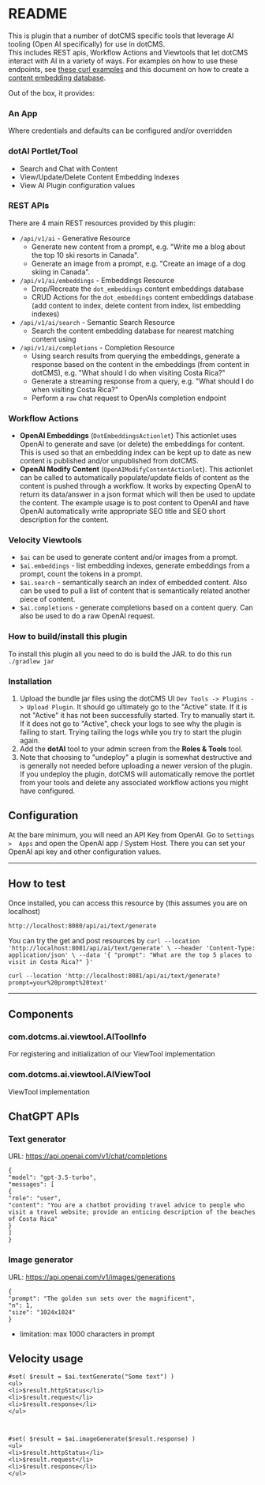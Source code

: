 # README

This is plugin that a number of dotCMS specific tools that leverage AI tooling (Open AI specifically) for use in dotCMS.  
This includes REST apis, Workflow Actions and Viewtools that let dotCMS interact with AI in a variety of ways.  For examples on how to use these endpoints, see 
[these curl examples](README-CURL.md) and this document on how to create a [content embedding database](README-Embeddings-and-Search.md). 

Out of the box, it provides:
### An App
  Where credentials and defaults can be configured and/or overridden
### dotAI Portlet/Tool
  - Search and Chat with Content
  - View/Update/Delete Content Embedding Indexes
  - View AI Plugin configuration values
### REST APIs
  There are 4 main REST resources provided by this plugin:
  - `/api/v1/ai` - Generative Resource
    - Generate new content from a prompt, e.g. "Write me a blog about the top 10 ski resorts in Canada".
    - Generate an image from a prompt, e.g.  "Create an image of a dog skiing in Canada".
  - `/api/v1/ai/embeddings` - Embeddings Resource
    - Drop/Recreate the `dot_embeddings` content embeddings database
    - CRUD Actions for the `dot_embeddings` content embeddings database (add content to index, delete content from index, list embedding indexes)
  - `/api/v1/ai/search` - Semantic Search Resource
    - Search the content embedding database for nearest matching content using 
  - `/api/v1/ai/completions` - Completion Resource
    - Using search results from querying the embeddings, generate a response based on the content in the embeddings (from content in dotCMS), e.g.  "What should I do when visiting Costa Rica?"
    - Generate a streaming response from a query, e.g.  "What should I do when visiting Costa Rica?"
    - Perform a `raw` chat request to OpenAIs completion endpoint
### Workflow Actions
  - **OpenAI Embeddings** (`DotEmbeddingsActionlet`)  This actionlet uses OpenAI to generate and save (or delete) the embeddings for content.  This is used so that an embedding index can be kept up to date as new content is published and/or unpublished from dotCMS.
  - **OpenAI Modify Content** (`OpenAIModifyContentActionlet`).  This actionlet can be called to automatically populate/update fields of content as the content is pushed through a workflow.  It works by expecting OpenAI to return its data/answer in a json format which will then be used to update the content.  The example usage is to post content to OpenAI and have OpenAI automatically write appropriate SEO title and SEO short description for the content.
### Velocity Viewtools
  - `$ai` can be used to generate content and/or images from a prompt.
  - `$ai.embeddings` - list embedding indexes, generate embeddings from a prompt, count the tokens in a prompt.  
  - `$ai.search` - semantically search an index of embedded content.  Also can be used to pull a list of content that is semantically related another piece of content.
  - `$ai.completions` - generate completions based on a content query.  Can also be used to do a raw OpenAI request.






### How to build/install this plugin

To install this plugin all you need to do is build the JAR. to do this run
`./gradlew jar`


### Installation

1. Upload the bundle jar files using the dotCMS UI `Dev Tools -> Plugins -> Upload Plugin`.  It should go ultimately go to the "Active" state.  If it is not "Active" it has not been successfully started.  Try to manually start it.  If it does not go to "Active", check your logs to see why the plugin is failing to start.  Trying tailing the logs while you try to start the plugin again.
2. Add the **dotAI** tool to your admin screen from the **Roles & Tools** tool. 
3. Note that choosing to "undeploy" a plugin is somewhat destructive and is generally not needed before uploading a newer version of the plugin. If you undeploy the plugin, dotCMS will automatically remove the portlet from your tools and delete any associated workflow actions you might have configured. 



## Configuration
At the bare minimum, you will need an API Key from OpenAI. Go to `Settings >  Apps` and open the OpenAI app / System Host.  There you can set your OpenAI api key and other configuration values.

---
## How to test

Once installed, you can access this resource by (this assumes you are on localhost)

`http://localhost:8080/api/ai/text/generate`

You can try the get and post resources by
`
curl --location 'http://localhost:8081/api/ai/text/generate' \
--header 'Content-Type: application/json' \
--data '{
"prompt": "What are the top 5 places to visit in Costa Rica?"
}'
`

`
curl --location 'http://localhost:8081/api/ai/text/generate?prompt=your%20prompt%20text'
`

---
## Components

### com.dotcms.ai.viewtool.AIToolInfo

For registering and initialization of our ViewTool implementation

### com.dotcms.ai.viewtool.AIViewTool

ViewTool implementation

## ChatGPT APIs

### Text generator

URL: https://api.openai.com/v1/chat/completions

```
{
"model": "gpt-3.5-turbo",
"messages": [
{
"role": "user",
"content": "You are a chatbot providing travel advice to people who visit a travel website; provide an enticing description of the beaches of Costa Rica"
}
]
}
```

### Image generator

URL: https://api.openai.com/v1/images/generations

```
{
"prompt": "The golden sun sets over the magnificent",
"n": 1,
"size": "1024x1024"
}
```
* limitation: max 1000 characters in prompt


## Velocity usage

```
#set( $result = $ai.textGenerate("Some text") )
<ul>
<li>$result.httpStatus</li>
<li>$result.request</li>
<li>$result.response</li>
</ul>



#set( $result = $ai.imageGenerate($result.response) )
<ul>
<li>$result.httpStatus</li>
<li>$result.request</li>
<li>$result.response</li>
</ul>
```
